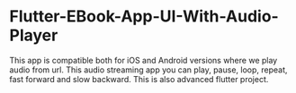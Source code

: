 # Flutter-EBook-App-UI-With-Audio-Player
This app is compatible both for iOS and Android versions where we play audio from url. This audio streaming app you can play, pause, loop, repeat, fast forward and slow backward. This is also advanced flutter project.
